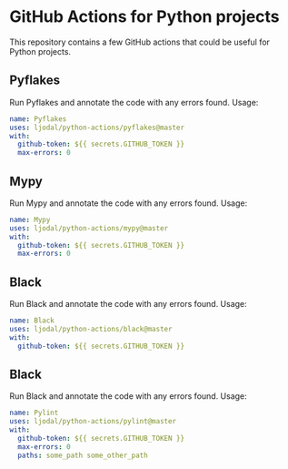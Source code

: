 # GitHub Actions for Python projects

This repository contains a few GitHub actions that could be useful for Python projects.

## Pyflakes

Run Pyflakes and annotate the code with any errors found. Usage:

```yml
name: Pyflakes
uses: ljodal/python-actions/pyflakes@master
with:
  github-token: ${{ secrets.GITHUB_TOKEN }}
  max-errors: 0
```

## Mypy

Run Mypy and annotate the code with any errors found. Usage:

```yml
name: Mypy
uses: ljodal/python-actions/mypy@master
with:
  github-token: ${{ secrets.GITHUB_TOKEN }}
  max-errors: 0
```

## Black

Run Black and annotate the code with any errors found. Usage:

```yml
name: Black
uses: ljodal/python-actions/black@master
with:
  github-token: ${{ secrets.GITHUB_TOKEN }}
```

## Black

Run Black and annotate the code with any errors found. Usage:

```yml
name: Pylint
uses: ljodal/python-actions/pylint@master
with:
  github-token: ${{ secrets.GITHUB_TOKEN }}
  max-errors: 0
  paths: some_path some_other_path
```
